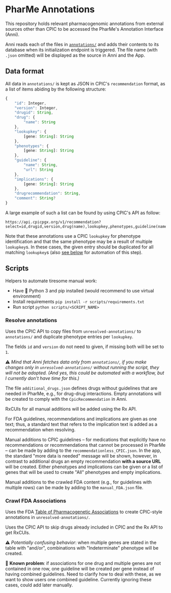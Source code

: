 # PharMe Annotations

This repository holds relevant pharmacogenomic annotations from external sources
other than CPIC to be accessed the PharMe's Annotation Interface (Anni).

Anni reads each of the files in [`annotations/`](./annotations/) and adds their
contents to its database when its initialization endpoint is triggered. The file
name (with `.json` omitted) will be displayed as the source in Anni and the App.

## Data format

All data in `annotations/` is kept as JSON in CPIC's `recommendation` format,
as a list of items abiding by the following structure:

```typescript
{
    "id": Integer,
    "version": Integer,
    "drugid": String,
    "drug": {
        "name": String
    },
    "lookupkey": {
        [gene: String]: String
    },
    "phenotypes": {
        [gene: String]: String
    },
    "guideline": {
        "name": String,
        "url": String
    },
    "implications": {
        [gene: String]: String
    },
    "drugrecommendation": String,
    "comment": String?
}
```

A large example of such a list can be found by using CPIC's API as follow:

```plain
https://api.cpicpgx.org/v1/recommendation?select=id,drugid,version,drug(name),lookupkey,phenotypes,guideline(name,url),implications,drugrecommendation,comments
```

Note that these annotations use a CPIC `lookupkey` for phenotype identification
and that the same phenotype may be a result of multiple `lookupkey`s. In these
cases, the given entry should be duplicated for all matching `lookupkey`s (also
 [see below](#scripts) for automation of this step).

## Scripts

Helpers to automate tiresome manual work:

* Have 🐍 Python 3 and pip installed (would recommend to use virtual
  environment)
* Install requirements `pip install -r scripts/requirements.txt`
* Run script `python scripts/<SCRIPT_NAME>`

### Resolve annotations

Uses the CPIC API to copy files from `unresolved-annotations/` to `annotations/`
and duplicate phenotype entries per `lookupkey`.

The fields `id` and `version` do not need to given, if missing both will be set
to `1`.

⚠️ _Mind that Anni fetches data only from `annotations/`, if you make changes
only in `unresolved-annotations/` without running the script, they will not
be adopted. (And yes, this could be automated with a workflow, but I currently
don't have time for this.)_

The file `additional_drugs.json` defines drugs without guidelines
that are needed in PharMe, e.g., for drug-drug interactions. Empty annotations
will be created to comply with the `CpicRecommendation` in Anni.

RxCUIs for all manual additions will be added using the Rx API.

For FDA guidelines, recommendations and implications are given as one text;
thus, a standard text that refers to the implication text is added as a
recommendation when resolving.

Manual additions to CPIC guidelines – for medications that explicitly have no
recommendations or recommendations that cannot be processed in PharMe – can be
made by adding to the `recommendationless_CPIC.json`.
In the app, the standard "more data is needed" message will be shown, however,
in contrast to additional drugs an empty recommendation **with a source URL**
will be created.
Either phenotypes and implications can be given or a list of genes that will be
used to create "All" phenotypes and empty implications.

Manual additions to the crawled FDA content (e.g., for guidelines with multiple
rows) can be made by adding to the `manual_FDA.json` file.

### Crawl FDA Associations

Uses the FDA
[Table of Pharmacogenetic Associations](https://www.fda.gov/medical-devices/precision-medicine/table-pharmacogenetic-associations)
to create CPIC-style annotations in `unresolved-annotations/`.

Uses the CPIC API to skip drugs already included in CPIC and the Rx API to
get RxCUIs.

⚠️ _Potentially confusing behavior_: when multiple genes are stated in the table
with "and/or", combinations with "Indeterminate" phenotype will be created.

🚨 **Known problem**: if associations for one drug and multiple genes are not
contained in one row, one guideline will be created per gene instead of having
combined guidelines. Need to clarify how to deal with these, as we want to show
users one combined guideline. Currently ignoring these cases, could add later
manually.
